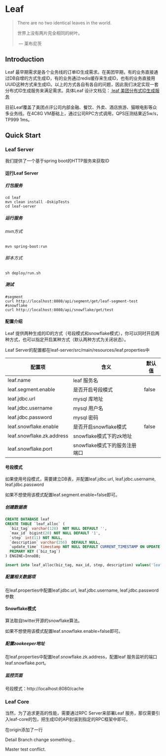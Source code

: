 # Leaf

> There are no two identical leaves in the world.
>
> 世界上没有两片完全相同的树叶。
>
> ​								— 莱布尼茨

## Introduction

Leaf 最早期需求是各个业务线的订单ID生成需求。在美团早期，有的业务直接通过DB自增的方式生成ID，有的业务通过redis缓存来生成ID，也有的业务直接用UUID这种方式来生成ID。以上的方式各自有各自的问题，因此我们决定实现一套分布式ID生成服务来满足需求。具体Leaf 设计文档见：[ leaf 美团分布式ID生成服务 ](https://tech.meituan.com/MT_Leaf.html )

目前Leaf覆盖了美团点评公司内部金融、餐饮、外卖、酒店旅游、猫眼电影等众多业务线。在4C8G VM基础上，通过公司RPC方式调用，QPS压测结果近5w/s，TP999 1ms。

## Quick Start

### Leaf Server

我们提供了一个基于spring boot的HTTP服务来获取ID

#### 运行Leaf Server

##### 打包服务

```shell
cd leaf
mvn clean install -DskipTests
cd leaf-server
```

##### 运行服务
###### mvn方式

```shell
mvn spring-boot:run
```

###### 脚本方式

```shell
sh deploy/run.sh
```
##### 测试

```shell
#segment
curl http://localhost:8080/api/segment/get/leaf-segment-test
#snowflake
curl http://localhost:8080/api/snowflake/get/test
```
#### 配置介绍

Leaf 提供两种生成的ID的方式（号段模式和snowflake模式），你可以同时开启两种方式，也可以指定开启某种方式（默认两种方式为关闭状态）。

Leaf Server的配置都在leaf-server/src/main/resources/leaf.properties中

| 配置项                    | 含义                          | 默认值 |
| ------------------------- | ----------------------------- | ------ |
| leaf.name                 | leaf 服务名                   |        |
| leaf.segment.enable       | 是否开启号段模式              | false  |
| leaf.jdbc.url             | mysql 库地址                  |        |
| leaf.jdbc.username        | mysql 用户名                  |        |
| leaf.jdbc.password        | mysql 密码                    |        |
| leaf.snowflake.enable     | 是否开启snowflake模式         | false  |
| leaf.snowflake.zk.address | snowflake模式下的zk地址       |        |
| leaf.snowflake.port       | snowflake模式下的服务注册端口 |        |

#### 号段模式

如果使用号段模式，需要建立DB表，并配置leaf.jdbc.url, leaf.jdbc.username, leaf.jdbc.password

如果不想使用该模式配置leaf.segment.enable=false即可。

##### 创建数据表

```sql
CREATE DATABASE leaf
CREATE TABLE `leaf_alloc` (
  `biz_tag` varchar(128)  NOT NULL DEFAULT '',
  `max_id` bigint(20) NOT NULL DEFAULT '1',
  `step` int(11) NOT NULL,
  `description` varchar(256)  DEFAULT NULL,
  `update_time` timestamp NOT NULL DEFAULT CURRENT_TIMESTAMP ON UPDATE CURRENT_TIMESTAMP,
  PRIMARY KEY (`biz_tag`)
) ENGINE=InnoDB;

insert into leaf_alloc(biz_tag, max_id, step, description) values('leaf-segment-test', 1, 2000, 'Test leaf Segment Mode Get Id')
```

##### 配置相关数据项

在leaf.properties中配置leaf.jdbc.url, leaf.jdbc.username, leaf.jdbc.password参数

#### Snowflake模式

算法取自twitter开源的snowflake算法。

如果不想使用该模式配置leaf.snowflake.enable=false即可。

##### 配置zookeeper地址

在leaf.properties中配置leaf.snowflake.zk.address，配置leaf 服务监听的端口leaf.snowflake.port。

##### 监控页面

号段模式：http://localhost:8080/cache

### Leaf Core

当然，为了追求更高的性能，需要通过RPC Server来部署Leaf 服务，那仅需要引入leaf-core的包，把生成ID的API封装到指定的RPC框架中即可。

在origin添加了一行

Detail Branch change something...

Master test conflict.
